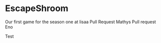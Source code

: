# EscapeShroom
Our first game for the season one at lisaa
Pull Request Mathys
Pull request Eno

Test
